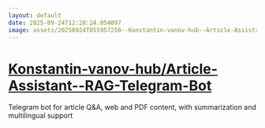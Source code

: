 ```yaml
---
layout: default
date: 2025-09-24T12:28:24.054097
image: assets/20250924T055957250--Konstantin-vanov-hub--Article-Assistant--RAG-Telegram-Bot--20250924T060604921--cropped.png
---
```


# [Konstantin-vanov-hub/Article-Assistant--RAG-Telegram-Bot](https://github.com/Konstantin-vanov-hub/Article-Assistant--RAG-Telegram-Bot)

Telegram bot for article Q&A, web and PDF content, with summarization and multilingual support
